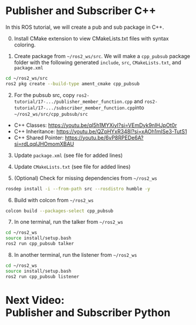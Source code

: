 # Publisher and Subscriber C++ 
In this ROS tutorial, we will create a pub and sub package in C++. 

0. Install CMake extension to view CMakeLists.txt files with syntax coloring.  

1. Create package from `~/ros2_ws/src`. We will make a `cpp_pubsub` package folder with the following generated `include`, `src`, `CMakeLists.txt`, and `package.xml`
```bash
cd ~/ros2_ws/src
ros2 pkg create --build-type ament_cmake cpp_pubsub
```

2. For the pubsub src, copy `ros2-tutorial/17-.../publisher_member_function.cpp` and `ros2-tutorial/17-.../subscriber_member_function.cpp`into `~/ros2_ws/src/cpp_pubsub/src`

- C++ Classes: 
https://youtu.be/qI5h1MYXiyI?si=VEmDyk9nIHJpOt0r
- C++ Inheritance: 
https://youtu.be/QZpHYxR348I?si=xAOh1mISe3-TutS1
- C++ Shared Pointer: 
https://youtu.be/6vP8RPEDe6A?si=rdLqqlJHOmomXBAU

3. Update `package.xml` (see file for added lines)

4. Update `CMakeLists.txt` (see file for added lines)

5. (Optional) Check for missing dependencies from `~/ros2_ws`
```bash
rosdep install -i --from-path src --rosdistro humble -y
```

6. Build with colcon from `~/ros2_ws`
```bash
colcon build --packages-select cpp_pubsub
```

7. In one terminal, run the talker from `~/ros2_ws`
```bash
cd ~/ros2_ws
source install/setup.bash
ros2 run cpp_pubsub talker
```

8. In another terminal, run the listener from `~/ros2_ws`
```bash
cd ~/ros2_ws
source install/setup.bash
ros2 run cpp_pubsub listener
```

# Next Video:<br>Publisher and Subscriber Python